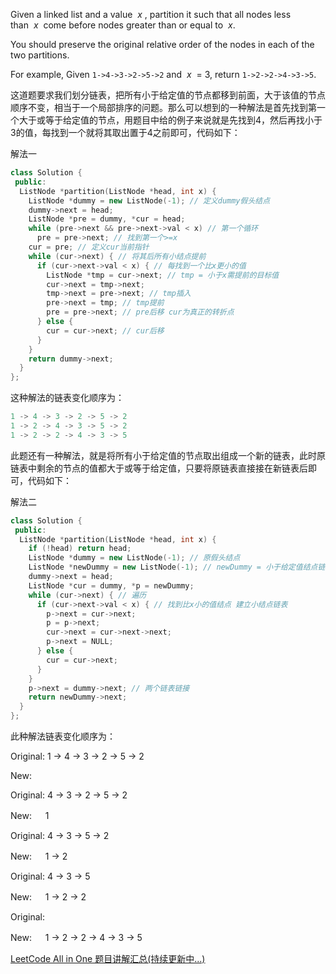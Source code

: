 Given a linked list and a value  _x_ , partition it such that all nodes less than  _x_  come before nodes greater than or equal to  _x_.

You should preserve the original relative order of the nodes in each of the two partitions.

For example, Given `1->4->3->2->5->2` and  _x_  = 3, return `1->2->2->4->3->5`.

这道题要求我们划分链表，把所有小于给定值的节点都移到前面，大于该值的节点顺序不变，相当于一个局部排序的问题。那么可以想到的一种解法是首先找到第一个大于或等于给定值的节点，用题目中给的例子来说就是先找到4，然后再找小于3的值，每找到一个就将其取出置于4之前即可，代码如下：

解法一

```cpp
class Solution {
 public:
  ListNode *partition(ListNode *head, int x) {
    ListNode *dummy = new ListNode(-1); // 定义dummy假头结点
    dummy->next = head;
    ListNode *pre = dummy, *cur = head;
    while (pre->next && pre->next->val < x) // 第一个循环
      pre = pre->next; // 找到第一个>=x
    cur = pre; // 定义cur当前指针
    while (cur->next) { // 将其后所有小结点提前
      if (cur->next->val < x) { // 每找到一个比x更小的值
        ListNode *tmp = cur->next; // tmp = 小于x需提前的目标值
        cur->next = tmp->next;
        tmp->next = pre->next; // tmp插入
        pre->next = tmp; // tmp提前
        pre = pre->next; // pre后移 cur为真正的转折点
      } else {
        cur = cur->next; // cur后移
      }
    }
    return dummy->next;
  }
};
```

这种解法的链表变化顺序为：

```cpp
1 -> 4 -> 3 -> 2 -> 5 -> 2
1 -> 2 -> 4 -> 3 -> 5 -> 2
1 -> 2 -> 2 -> 4 -> 3 -> 5
```

此题还有一种解法，就是将所有小于给定值的节点取出组成一个新的链表，此时原链表中剩余的节点的值都大于或等于给定值，只要将原链表直接接在新链表后即可，代码如下：

解法二

```cpp
class Solution {
 public:
  ListNode *partition(ListNode *head, int x) {
    if (!head) return head;
    ListNode *dummy = new ListNode(-1); // 原假头结点
    ListNode *newDummy = new ListNode(-1); // newDummy = 小于给定值结点链表头
    dummy->next = head;
    ListNode *cur = dummy, *p = newDummy;
    while (cur->next) { // 遍历
      if (cur->next->val < x) { // 找到比x小的值结点 建立小结点链表
        p->next = cur->next;
        p = p->next;
        cur->next = cur->next->next;
        p->next = NULL;
      } else {
        cur = cur->next;
      }
    }
    p->next = dummy->next; // 两个链表链接
    return newDummy->next;
  }
};
```

此种解法链表变化顺序为：

Original: 1 -> 4 -> 3 -> 2 -> 5 -> 2

New:

Original: 4 -> 3 -> 2 -> 5 -> 2

New:　  1

Original: 4 -> 3 -> 5 -> 2

New:　  1 -> 2

Original: 4 -> 3 -> 5

New:　  1 -> 2 -> 2

Original:

New:　  1 -> 2 -> 2 -> 4 -> 3 -> 5

[LeetCode All in One 题目讲解汇总(持续更新中...)](http://www.cnblogs.com/grandyang/p/4606334.html)
